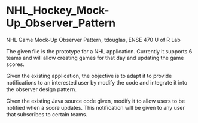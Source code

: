 # NHL_Hockey_Mock-Up_Observer_Pattern
NHL Game Mock-Up Observer Pattern, tdouglas, ENSE 470 U of R Lab 

The given file is the prototype for a NHL application. Currently it supports 6 teams and will allow creating games for that day and updating the game scores.

Given the existing application, the objective is to adapt it to provide notiﬁcations to an interested user by modify the code and integrate it into the observer design pattern.

Given the existing Java source code given, modify it to allow users to be notiﬁed when a score updates. This notiﬁcation will be given to any user that subscribes to certain teams.




